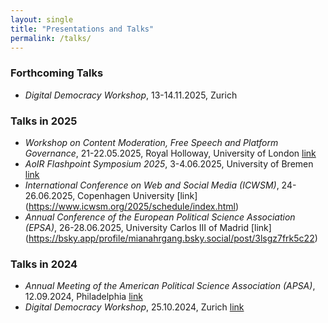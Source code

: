 ```yaml
---
layout: single
title: "Presentations and Talks"
permalink: /talks/
---
```



### Forthcoming Talks

- *Digital Democracy Workshop*, 13-14.11.2025, Zurich 


### Talks in 2025
- *Workshop on Content Moderation, Free Speech and Platform Governance*, 21-22.05.2025, Royal Holloway, University of London [link](https://www.newpolcom.rhul.ac.uk/npcu-blog/2025/5/12/workshop-on-content-moderation-free-speech-and-platform-governance-21-22-may-2025)
- *AoIR Flashpoint Symposium 2025*, 3-4.06.2025, University of Bremen [link](https://platform-governance.org/aoir-flashpoint-symposium-2025/symposium-programme/)
- *International Conference on Web and Social Media (ICWSM)*, 24-26.06.2025, Copenhagen University [link] (https://www.icwsm.org/2025/schedule/index.html)
- *Annual Conference of the European Political Science Association (EPSA)*, 26-28.06.2025, University Carlos III of Madrid [link] (https://bsky.app/profile/mianahrgang.bsky.social/post/3lsgz7frk5c22)

### Talks in 2024
- *Annual Meeting of the American Political Science Association (APSA)*, 12.09.2024, Philadelphia [link](https://bsky.app/profile/mianahrgang.bsky.social/post/3l3gabfg7zx2l)
- *Digital Democracy Workshop*, 25.10.2024, Zurich [link](https://democracy.dsi.uzh.ch/app/uploads/2024/08/Digital-Democracy-Workshop_Program_2024.pdf)
